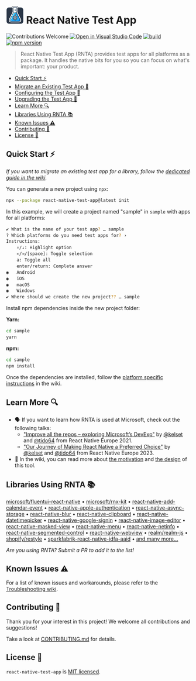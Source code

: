 
# ![Header image](./images/RNTA_small.png ) React Native Test App 

![Contributions Welcome](https://img.shields.io/badge/contributions-welcome-brightgreen)
[![Open in Visual Studio Code](https://img.shields.io/static/v1?logo=visualstudiocode&label=&message=Open%20in%20Visual%20Studio%20Code&color=007acc&labelColor=444444&logoColor=007acc)](https://vscode.dev/github/microsoft/react-native-test-app)
[![build](https://github.com/microsoft/react-native-test-app/actions/workflows/build.yml/badge.svg?event=push)](https://github.com/microsoft/react-native-test-app/actions/workflows/build.yml)
[![npm version](https://img.shields.io/npm/v/react-native-test-app)](https://www.npmjs.com/package/react-native-test-app)

> React Native Test App (RNTA) provides test apps for all platforms as a
> package. It handles the native bits for you so you can focus on what's
> important: your product.

- [Quick Start ⚡](#quick-start-)
- [Migrate an Existing Test App 📖](https://github.com/microsoft/react-native-test-app/wiki/Migrate-an-Existing-Test-App)
- [Configuring the Test App 📖](https://github.com/microsoft/react-native-test-app/wiki/Manifest-%28app.json%29)
- [Upgrading the Test App 📖](https://github.com/microsoft/react-native-test-app/wiki/Upgrading)
- [Learn More 🔍](#learn-more-)
- [Libraries Using RNTA 📚](#libraries-using-rnta-)
- [Known Issues ⚠️](#known-issues-️)
- [Contributing 🤝](#contributing-)
- [License 📝](#license-)

## Quick Start ⚡

_If you want to migrate an existing test app for a library, follow the
[dedicated guide in the wiki](https://github.com/microsoft/react-native-test-app/wiki/Migrate-an-Existing-Test-App)._

You can generate a new project using `npx`:

```sh
npx --package react-native-test-app@latest init
```

In this example, we will create a project named "sample" in `sample` with apps
for all platforms:

```sh
✔ What is the name of your test app? … sample
? Which platforms do you need test apps for? ›
Instructions:
    ↑/↓: Highlight option
    ←/→/[space]: Toggle selection
    a: Toggle all
    enter/return: Complete answer
◉   Android
◉   iOS
◉   macOS
◉   Windows
✔ Where should we create the new project?? … sample
```

Install npm dependencies inside the new project folder:

**Yarn:**

```sh
cd sample
yarn
```

**npm:**

```sh
cd sample
npm install
```

Once the dependencies are installed, follow the
[platform specific instructions](https://github.com/microsoft/react-native-test-app/wiki/Quick-Start#platform-specific-instructions)
in the wiki.

## Learn More 🔍

- 🗣️ If you want to learn how RNTA is used at Microsoft, check out the following
  talks:
  - ["Improve all the repos – exploring Microsoft’s DevExp"](https://youtu.be/DAEnPV78rQc)
    by [@kelset](https://github.com/kelset) and
    [@tido64](https://github.com/tido64) from React Native Europe 2021.
  - ["Our Journey of Making React Native a Preferred Choice"](https://www.youtube.com/watch?v=PYMMxfttOug)
    by [@kelset](https://github.com/kelset) and
    [@tido64](https://github.com/tido64) from React Native Europe 2023.
- 📖 In the wiki, you can read more about
  [the motivation](https://github.com/microsoft/react-native-test-app/wiki#motivation)
  and
  [the design](https://github.com/microsoft/react-native-test-app/wiki/Design)
  of this tool.

## Libraries Using RNTA 📚

<!-- prettier-ignore -->
[microsoft/fluentui-react-native](https://github.com/microsoft/fluentui-react-native)
&bull; [microsoft/rnx-kit](https://github.com/microsoft/rnx-kit)
&bull; [react-native-add-calendar-event](https://github.com/vonovak/react-native-add-calendar-event)
&bull; [react-native-apple-authentication](https://github.com/invertase/react-native-apple-authentication)
&bull; [react-native-async-storage](https://github.com/react-native-async-storage/async-storage)
&bull; [react-native-blur](https://github.com/Kureev/react-native-blur)
&bull; [react-native-clipboard](https://github.com/react-native-clipboard/clipboard)
&bull; [react-native-datetimepicker](https://github.com/react-native-datetimepicker/datetimepicker)
&bull; [react-native-google-signin](https://github.com/react-native-google-signin/google-signin)
&bull; [react-native-image-editor](https://github.com/callstack/react-native-image-editor)
&bull; [react-native-masked-view](https://github.com/react-native-masked-view/masked-view)
&bull; [react-native-menu](https://github.com/react-native-menu/menu)
&bull; [react-native-netinfo](https://github.com/react-native-netinfo/react-native-netinfo)
&bull; [react-native-segmented-control](https://github.com/react-native-segmented-control/segmented-control)
&bull; [react-native-webview](https://github.com/react-native-webview/react-native-webview)
&bull; [realm/realm-js](https://github.com/realm/realm-js)
&bull; [shopify/restyle](https://github.com/Shopify/restyle)
&bull; [sparkfabrik-react-native-idfa-aaid](https://github.com/sparkfabrik/sparkfabrik-react-native-idfa-aaid)
&bull; [and many more…](https://github.com/microsoft/react-native-test-app/network/dependents)

_Are you using RNTA? Submit a PR to add it to the list!_

## Known Issues ⚠️

For a list of known issues and workarounds, please refer to the
[Troubleshooting wiki](https://github.com/microsoft/react-native-test-app/wiki/Troubleshooting).

## Contributing 🤝

Thank you for your interest in this project! We welcome all contributions and
suggestions!

Take a look at [CONTRIBUTING.md](CONTRIBUTING.md) for details.

## License 📝

`react-native-test-app` is [MIT licensed](./LICENSE).
